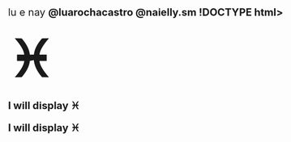 <span>lu e nay<span>
<b>@luarochacastro @naielly.sm<b>
!DOCTYPE html>
<html>
<style>
body {
  font-size: 20px;
}
</style>
<body>

<span style='font-size:100px;'>&#9811;</span>
<p>I will display &#9811;</p>
<p>I will display &#x2653;</p>

</body>
</html>
